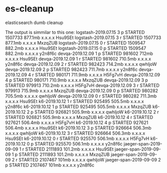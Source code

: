 # es-cleanup
elasticsearch dumb cleanup


The output is simmilar to this one:
logstash-2019.07.15       3 p STARTED 1507733  877.1mb x.x.x.x  Hsu9SEt
logstash-2019.07.15       3 r STARTED 1507733  877.1mb x.x.x.x   MxzqZUB
logstash-2019.07.15       0 r STARTED 1509547  882.2mb x.x.x.x  Hsu9SEt
logstash-2019.07.15       0 p STARTED 1509547  882.2mb x.x.x.x  y2n8f6c
devqa-2019.12.09          1 p STARTED  981602    712mb x.x.x.x  Hsu9SEt
devqa-2019.12.09          1 r STARTED  981602  710.5mb x.x.x.x  y2n8f6c
devqa-2019.12.09          2 r STARTED  982423  714.2mb x.x.x.x qwhljoW
devqa-2019.12.09          2 p STARTED  982423  711.7mb x.x.x.x  y2n8f6c
devqa-2019.12.09          4 r STARTED  980171  711.9mb x.x.x.x H5Fg7vH
devqa-2019.12.09          4 p STARTED  980171  710.9mb x.x.x.x   MxzqZUB
devqa-2019.12.09          3 p STARTED  979913  710.2mb x.x.x.x H5Fg7vH
devqa-2019.12.09          3 r STARTED  979913  715.9mb x.x.x.x   MxzqZUB
devqa-2019.12.09          0 p STARTED  980282  705.5mb x.x.x.x qwhljoW
devqa-2019.12.09          0 r STARTED  980282  711.3mb x.x.x.x  Hsu9SEt
k6-2019.10.12             1 r STARTED  925495  505.5mb x.x.x.x  y2n8f6c
k6-2019.10.12             1 p STARTED  925495  505.5mb x.x.x.x   MxzqZUB
k6-2019.10.12             2 p STARTED  926821  505.9mb x.x.x.x qwhljoW
k6-2019.10.12             2 r STARTED  926821  505.9mb x.x.x.x   MxzqZUB
k6-2019.10.12             4 r STARTED  927621  506.4mb x.x.x.x H5Fg7vH
k6-2019.10.12             4 p STARTED  927621  506.4mb x.x.x.x  Hsu9SEt
k6-2019.10.12             3 p STARTED  926664  506.3mb x.x.x.x qwhljoW
k6-2019.10.12             3 r STARTED  926664  506.3mb x.x.x.x  Hsu9SEt
k6-2019.10.12             0 r STARTED  925570  506.1mb x.x.x.x H5Fg7vH
k6-2019.10.12             0 p STARTED  925570  506.1mb x.x.x.x  y2n8f6c
jaeger-span-2019-09-09    1 r STARTED 2111893  101.2mb x.x.x.x  Hsu9SEt
jaeger-span-2019-09-09    1 p STARTED 2111893  101.2mb x.x.x.x   MxzqZUB
jaeger-span-2019-09-09    2 r STARTED 2107467    101mb x.x.x.x qwhljoW
jaeger-span-2019-09-09    2 p STARTED 2107467    101mb x.x.x.x  y2n8f6c
